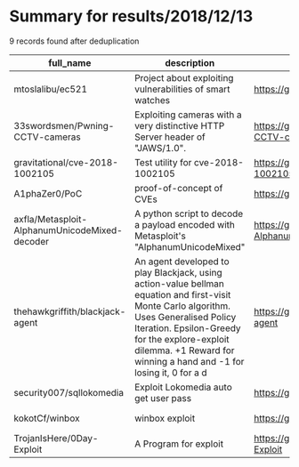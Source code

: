 
# Summary for results/2018/12/13
    
9 records found after deduplication

| full_name | description | html_url | matched_list | matched_count | pushed_at | size | stargazers_count | language | forks_count |
|-----------------------------------------------|------------------------------------------------------------------------------------------------------------------------------------------------------------------------------------------------------------------------------------------------------------------|------------------------------------------------------------------|---------------------------------------------|-----------------|---------------------------|--------|--------------------|------------|---------------|
| mtoslalibu/ec521 | Project about exploiting vulnerabilities of smart watches | https://github.com/mtoslalibu/ec521 | ['exploit'] | 1 | 2018-12-13 01:10:58+00:00 | 12822 | 1 | Smali | 1 |
| 33swordsmen/Pwning-CCTV-cameras | Exploiting cameras with a very distinctive HTTP Server header of "JAWS/1.0". | https://github.com/33swordsmen/Pwning-CCTV-cameras | ['exploit'] | 1 | 2018-12-13 03:43:02+00:00 | 11 | 7 | Python | 0 |
| gravitational/cve-2018-1002105 | Test utility for cve-2018-1002105 | https://github.com/gravitational/cve-2018-1002105 | ['cve-2'] | 1 | 2018-12-13 16:56:28+00:00 | 16580 | 193 | Go | 25 |
| A1phaZer0/PoC | proof-of-concept of CVEs | https://github.com/A1phaZer0/PoC | ['cve poc'] | 1 | 2018-12-13 06:11:48+00:00 | 0 | 1 | nan | 0 |
| axfla/Metasploit-AlphanumUnicodeMixed-decoder | A python script to decode a payload encoded with Metasploit's "AlphanumUnicodeMixed" | https://github.com/axfla/Metasploit-AlphanumUnicodeMixed-decoder | ['metasploit module OR metasploit payload'] | 1 | 2018-12-13 10:15:57+00:00 | 9 | 2 | Python | 1 |
| thehawkgriffith/blackjack-agent | An agent developed to play Blackjack, using action-value bellman equation and first-visit Monte Carlo algorithm. Uses Generalised Policy Iteration. Epsilon-Greedy for the explore-exploit dilemma. +1 Reward for winning a hand and -1 for losing it, 0 for a d | https://github.com/thehawkgriffith/blackjack-agent | ['exploit'] | 1 | 2018-12-13 12:06:33+00:00 | 3 | 0 | Python | 0 |
| security007/sqllokomedia | Exploit Lokomedia auto get user pass | https://github.com/security007/sqllokomedia | ['exploit'] | 1 | 2018-12-13 12:26:25+00:00 | 5 | 0 | Python | 0 |
| kokotCf/winbox | winbox exploit | https://github.com/kokotCf/winbox | ['exploit'] | 1 | 2018-12-13 13:14:24+00:00 | 0 | 0 | | 0 |
| TrojanIsHere/0Day-Exploit | A Program for exploit | https://github.com/TrojanIsHere/0Day-Exploit | ['0day', 'exploit'] | 2 | 2018-12-13 20:18:01+00:00 | 2 | 1 | Assembly | 1 |
